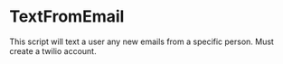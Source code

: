# TextFromEmail
This script will text a user any new emails from a specific person. Must create a twilio account. 
